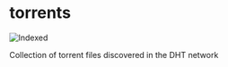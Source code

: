 torrents 
========
![Indexed](https://img.shields.io/badge/indexed-150811-blue)

Collection of torrent files discovered in the DHT network
